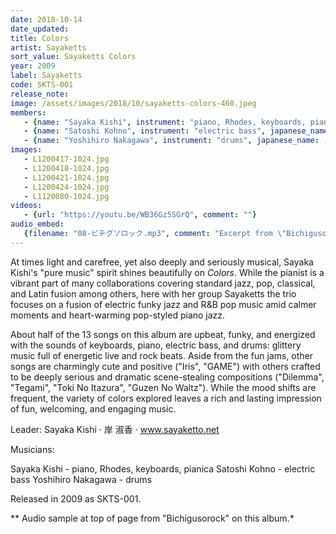 ```yaml
---
date: 2018-10-14
date_updated: 
title: Colors
artist: Sayaketts
sort_value: Sayaketts Colors
year: 2009
label: Sayaketts
code: SKTS-001
release_note: 
image: /assets/images/2018/10/sayaketts-colors-460.jpeg
members:
   - {name: "Sayaka Kishi", instrument: "piano, Rhodes, keyboards, pianica", japanese_name: , url: ""}
   - {name: "Satoshi Kohno", instrument: "electric bass", japanese_name: , url: ""}
   - {name: "Yoshihiro Nakagawa", instrument: "drums", japanese_name: , url: ""}
images: 
   - L1200417-1024.jpg
   - L1200418-1024.jpg
   - L1200421-1024.jpg
   - L1200424-1024.jpg
   - L1120080-1024.jpg
videos: 
   - {url: "https://youtu.be/WB36Gz5SGrQ", comment: ""}
audio_embed:
   {filename: "08-ビチグソロック.mp3", comment: "Excerpt from \"Bichigusorock\" on this album:"}
---
```

At times light and carefree, yet also deeply and seriously musical, Sayaka Kishi's "pure music" spirit shines beautifully on *Colors*. While the pianist is a vibrant part of many collaborations covering standard jazz, pop, classical, and Latin fusion among others, here with her group Sayaketts the trio focuses on a fusion of electric funky jazz and R&B pop music amid calmer moments and heart-warming pop-styled piano jazz.

About half of the 13 songs on this album are upbeat, funky, and energized with the sounds of keyboards, piano, electric bass, and drums: glittery music full of energetic live and rock beats. Aside from the fun jams, other songs are charmingly cute and positive ("Iris", "GAME") with others crafted to be deeply serious and dramatic scene-stealing compositions ("Dilemma", "Tegami", "Toki No Itazura", "Guzen No Waltz"). While the mood shifts are frequent, the variety of colors explored leaves a rich and lasting impression of fun, welcoming, and engaging music.

Leader: Sayaka Kishi · 岸 淑香 · www.sayaketto.net

Musicians:

Sayaka Kishi - piano, Rhodes, keyboards, pianica
Satoshi Kohno - electric bass
Yoshihiro Nakagawa - drums

Released in 2009 as SKTS-001.


** Audio sample at top of page from "Bichigusorock" on this album.*
